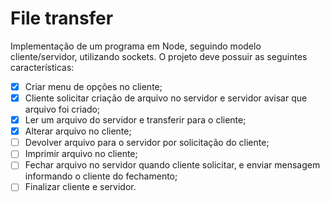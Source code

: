 # File transfer

Implementação de um programa em Node, seguindo modelo cliente/servidor, utilizando sockets.
O projeto deve possuir as seguintes características:
- [x] Criar menu de opções no cliente;
- [x] Cliente solicitar criação de arquivo no servidor e servidor avisar que arquivo foi criado;
- [x] Ler um arquivo do servidor e transferir para o cliente;
- [x] Alterar arquivo no cliente;
- [ ] Devolver arquivo para o servidor por solicitação do cliente;
- [ ] Imprimir arquivo no cliente;
- [ ] Fechar arquivo no servidor quando cliente solicitar, e enviar mensagem informando o cliente do fechamento;
- [ ] Finalizar cliente e servidor.
